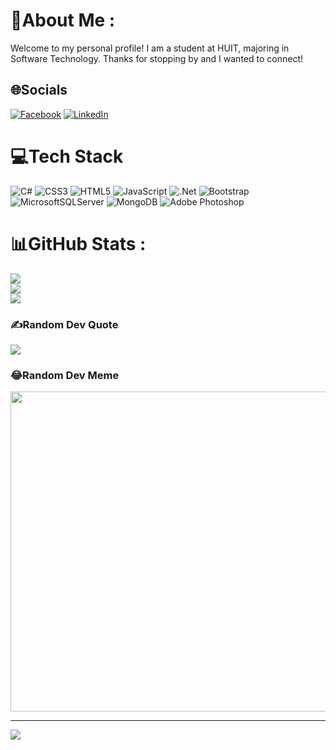 # 💫About Me :
Welcome to my personal profile! I am a student at HUIT, majoring in Software Technology. Thanks for stopping by and I wanted to connect!

## 🌐Socials
[![Facebook](https://img.shields.io/badge/Facebook-%231877F2.svg?logo=Facebook&logoColor=white)](https://facebook.com/vanhien1909/) [![LinkedIn](https://img.shields.io/badge/LinkedIn-%230077B5.svg?logo=linkedin&logoColor=white)](https://linkedin.com/in/vanhien1909/) 

# 💻Tech Stack
![C#](https://img.shields.io/badge/c%23-%23239120.svg?style=for-the-badge&logo=c-sharp&logoColor=white) ![CSS3](https://img.shields.io/badge/css3-%231572B6.svg?style=for-the-badge&logo=css3&logoColor=white) ![HTML5](https://img.shields.io/badge/html5-%23E34F26.svg?style=for-the-badge&logo=html5&logoColor=white) ![JavaScript](https://img.shields.io/badge/javascript-%23323330.svg?style=for-the-badge&logo=javascript&logoColor=%23F7DF1E) ![.Net](https://img.shields.io/badge/.NET-5C2D91?style=for-the-badge&logo=.net&logoColor=white) ![Bootstrap](https://img.shields.io/badge/bootstrap-%23563D7C.svg?style=for-the-badge&logo=bootstrap&logoColor=white) ![MicrosoftSQLServer](https://img.shields.io/badge/Microsoft%20SQL%20Sever-CC2927?style=for-the-badge&logo=microsoft%20sql%20server&logoColor=white) ![MongoDB](https://img.shields.io/badge/MongoDB-%234ea94b.svg?style=for-the-badge&logo=mongodb&logoColor=white) ![Adobe Photoshop](https://img.shields.io/badge/adobephotoshop-%2331A8FF.svg?style=for-the-badge&logo=adobephotoshop&logoColor=white)
# 📊GitHub Stats :
![](https://github-readme-stats.vercel.app/api?username=vanhien2002&theme=radical&hide_border=false&include_all_commits=true&count_private=true)<br/>
![](https://github-readme-streak-stats.herokuapp.com/?user=vanhien2002&theme=radical&hide_border=false)<br/>
![](https://github-readme-stats.vercel.app/api/top-langs/?username=vanhien2002&theme=radical&hide_border=false&include_all_commits=true&count_private=true&layout=compact)

### ✍️Random Dev Quote
![](https://quotes-github-readme.vercel.app/api?type=horizontal&theme=radical)

### 😂Random Dev Meme
<img src="https://random-memer.herokuapp.com/" width="512px"/>

---
[![](https://visitcount.itsvg.in/api?id=vanhien2002&icon=0&color=0)](https://visitcount.itsvg.in)
